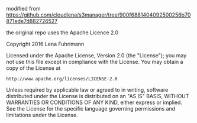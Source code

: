 modified from https://github.com/cloudlena/s3manager/tree/900f6881404092500256b70871ede7d882726527



the original repo uses the Apache Licence 2.0


Copyright 2016 Lena Fuhrimann

Licensed under the Apache License, Version 2.0 (the "License");
you may not use this file except in compliance with the License.
You may obtain a copy of the License at

    http://www.apache.org/licenses/LICENSE-2.0

Unless required by applicable law or agreed to in writing, software
distributed under the License is distributed on an "AS IS" BASIS,
WITHOUT WARRANTIES OR CONDITIONS OF ANY KIND, either express or implied.
See the License for the specific language governing permissions and
limitations under the License.
